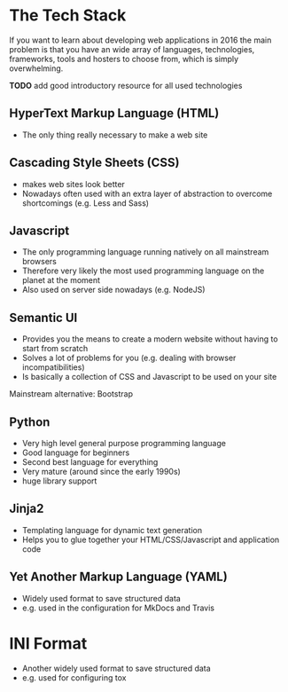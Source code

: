 # The Tech Stack

If you want to learn about developing web applications in 2016 the main problem is that you have an wide array of languages, technologies, frameworks, tools and hosters to choose from, which is simply overwhelming.

**TODO** add good introductory resource for all used technologies

## HyperText Markup Language (HTML) 

* The only thing really necessary to make a web site

## Cascading Style Sheets (CSS) 

* makes web sites look better
* Nowadays often used with an extra layer of abstraction to overcome shortcomings (e.g. Less and Sass)

## Javascript 

* The only programming language running natively on all mainstream browsers
* Therefore very likely the most used programming language on the planet at the moment
* Also used on server side nowadays (e.g. NodeJS)

## Semantic UI

* Provides you the means to create a modern website without having to start from scratch
* Solves a lot of problems for you (e.g. dealing with browser incompatibilities)
* Is basically a collection of CSS and Javascript to be used on your site

Mainstream alternative: Bootstrap

## Python

* Very high level general purpose programming language
* Good language for beginners
* Second best language for everything
* Very mature (around since the early 1990s)
* huge library support

## Jinja2

* Templating language for dynamic text generation
* Helps you to glue together your HTML/CSS/Javascript and application code

## Yet Another Markup Language (YAML)

* Widely used format to save structured data
* e.g. used in the configuration for MkDocs and Travis

# INI Format

* Another widely used format to save structured data
* e.g. used for configuring tox

